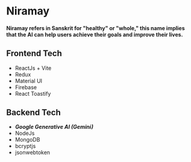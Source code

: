 # Niramay
#### Niramay refers in  Sanskrit for "healthy" or "whole," this name implies that the AI can help users achieve their goals and improve their lives.

## Frontend Tech
- ReactJs + Vite
- Redux
- Material UI
- Firebase
- React Toastify

## Backend Tech
- **_Google Generative AI (Gemini)_**
- NodeJs
- MongoDB
- bcryptjs
- jsonwebtoken




